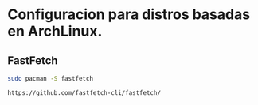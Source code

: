 
# Configuracion para distros basadas en ArchLinux.




## FastFetch

```bash
sudo pacman -S fastfetch
```
```
https://github.com/fastfetch-cli/fastfetch/
```
